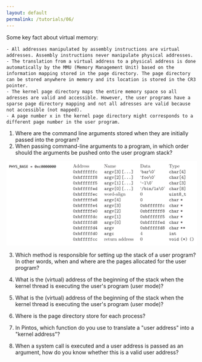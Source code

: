 ```yaml
---
layout: default
permalink: /tutorials/06/
---
```



Some key fact about virtual memory:

    - All addresses manipulated by assembly instructions are virtual addresses. Assembly instructions never manipulate physical addresses.
    - The translation from a virtual address to a physical address is done automatically by the MMU (Memory Management Unit) based on the information mapping stored in the page directory. The page directory can be stored anywhere in memory and its location is stored in the CR3 pointer. 
    - The kernel page directory maps the entire memory space so all adresses are valid and accessible. However, the user programs have a sparse page directory mapping and not all adresses are valid because not accessible (not mapped). 
    - A page number x in the kernel page directory might corresponds to a different page number in the user program. 

1. Where are the command line arguments stored when they are initially passed into the program?
​
2. When passing command-line arguments to a program, in which order should the arguments be pushed onto the user program stack?
​
<div class="screenshot"><img src="media/example.png" alt="args"/></div>

3. Which method is responsible for setting up the stack of a user program? In other words, when and where are the pages allocated for the user program?
​
4. What is the (virtual) address of the beginning of the stack when the kernel thread is executing the user's program (user mode)?

5. What is the (virtual) address of the beginning of the stack when the kernel thread is executing the user's program (user mode)? 

6. Where is the page directory store for each process? 

7. In Pintos, which function do you use to translate a "user address" into a "kernel address"? 

8. When a system call is executed and a user address is passed as an argument, how do you know whether this is a valid user address? 


